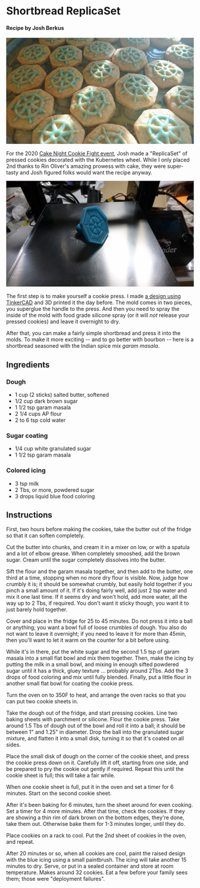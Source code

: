 # Shortbread ReplicaSet
#### Recipe by Josh Berkus

![plate full of shorbread cookies](/images/kookies.jpg)

For the 2020 [Cake Night Cookie Fight event](https://www.youtube.com/watch?v=koT08purWDc), Josh made a "ReplicaSet" of pressed cookies decorated with the Kubernetes wheel.  While I only placed 2nd thanks to Rin Oliver's amazing prowess with cake, they were super-tasty and Josh figured folks would want the recipe anyway.

![3d printed cookie press on 3D printer](/images/cookiepress.jpg)

The first step is to make yourself a cookie press.  I made [a design using TinkerCAD](https://www.thingiverse.com/thing:4682604) and 3D printed it the day before.  The mold comes in two pieces, you superglue the handle to the press.  And then you need to spray the inside of the mold with food grade silicone spray (or it will *not* release your pressed cookies) and leave it overnight to dry.

After that, you can make a fairly simple shortbread and press it into the molds.  To make it more exciting -- and to go better with bourbon -- here is a shortbread seasoned with the Indian spice mix *garam masala*.

## Ingredients

### Dough

* 1 cup (2 sticks) salted butter, softened
* 1/2 cup dark brown sugar
* 1 1/2 tsp garam masala
* 2 1/4 cups AP flour
* 2 to 6 tsp cold water

### Sugar coating

* 1/4 cup white granulated sugar
* 1 1/2 tsp garam masala

### Colored icing

* 3 tsp milk
* 2 Tbs, or more, powdered sugar
* 3 drops liquid blue food coloring

## Instructions

First, two hours before making the cookies, take the butter out of the fridge so that it can soften completely.

Cut the butter into chunks, and cream it in a mixer on low, or with a spatula and a lot of elbow grease.  When completely smooshed, add the brown sugar.  Cream until the sugar completely dissolves into the butter.

Sift the flour and the garam masala together, and then add to the butter, one third at a time, stopping when no more dry flour is visible.  Now, judge how crumbly it is; it should be somewhat crumbly, but easily hold together if you pinch a small amount of it.  If it's doing fairly well, add just 2 tsp water and mix it one last time.  If it seems dry and won't hold, add more water, all the way up to 2 Tbs, if required.  You don't want it sticky though, you want it to just barely hold together.

Cover and place in the fridge for 25 to 45 minutes.  Do not press it into a ball or anything; you want a bowl full of loose crumbles of dough.  You also do not want to leave it overnight; if you need to leave it for more than 45min, then you'll want to let it warm on the counter for a bit before using.

While it's in there, put the white sugar and the second 1.5 tsp of garam masala into a small flat bowl and mix them together.  Then, make the icing by putting the milk in a small bowl, and mixing in enough sifted powdered sugar until it has a thick, gluey texture ... probably around 2Tbs.  Add the 3 drops of food coloring and mix until fully blended.  Finally, put a little flour in another small flat bowl for coating the cookie press.

Turn the oven on to 350F to heat, and arrange the oven racks so that you can put two cookie sheets in.

Take the dough out of the fridge, and start pressing cookies.    Line two baking sheets with parchment or silicone.  Flour the cookie press.  Take around 1.5 Tbs of dough out of the bowl and roll it into a ball; it should be between 1" and 1.25" in diameter.  Drop the ball into the granulated sugar mixture, and flatten it into a small disk, turning it so that it's coated on all sides.

Place the small disk of dough on the corner of the cookie sheet, and press the cookie press down on it.  Carefully lift it off, starting from one side, and be prepared to pry the cookie out gently if required.  Repeat this until the cookie sheet is full; this will take a fair while.

When one cookie sheet is full, put it in the oven and set a timer for 6 minutes.  Start on the second cookie sheet.

After it's been baking for 6 minutes, turn the sheet around for even cooking.  Set a timer for 4 more minutes.  After that time, check the cookies.  If they are showing a thin rim of dark brown on the bottom edges, they're done, take them out.  Otherwise bake them for 1-3 minutes longer, until they do.

Place cookies on a rack to cool.  Put the 2nd sheet of cookies in the oven, and repeat.

After 20 minutes or so, when all cookies are cool, paint the raised design with the blue icing using a small paintbrush.  The icing will take another 15 minutes to dry.  Serve, or put in a sealed container and store at room temperature.  Makes around 32 cookies.  Eat a few before your family sees them; those were "deployment failures".
